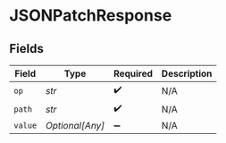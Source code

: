 # JSONPatchResponse


## Fields

| Field              | Type               | Required           | Description        |
| ------------------ | ------------------ | ------------------ | ------------------ |
| `op`               | *str*              | :heavy_check_mark: | N/A                |
| `path`             | *str*              | :heavy_check_mark: | N/A                |
| `value`            | *Optional[Any]*    | :heavy_minus_sign: | N/A                |